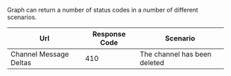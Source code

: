 Graph can return a number of status codes in a number of different scenarios. 


| Url           | Response Code |  Scenario     |
| ------------- | ------------- | ------------- |
| Channel Message Deltas  | 410  | The channel has been deleted  | 



